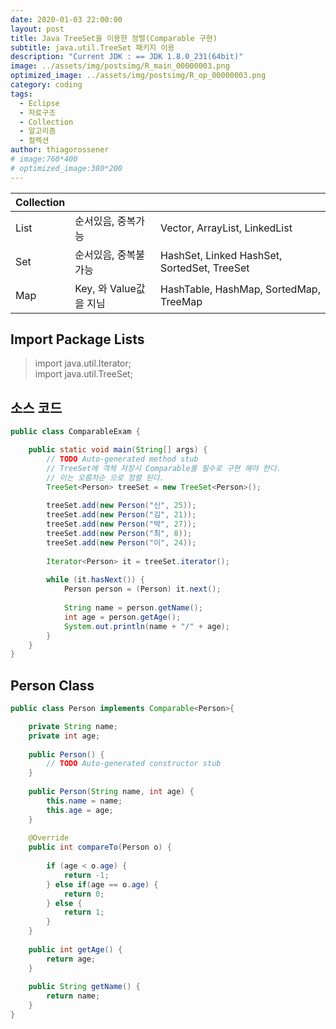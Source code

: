 ```yaml
---
date: 2020-01-03 22:00:00
layout: post
title: Java TreeSet을 이용한 정렬(Comparable 구현)
subtitle: java.util.TreeSet 패키지 이용
description: "Current JDK : == JDK 1.8.0_231(64bit)"
image: ../assets/img/postsimg/R_main_00000003.png
optimized_image: ../assets/img/postsimg/R_op_00000003.png
category: coding
tags:
  - Eclipse
  - 자료구조
  - Collection
  - 알고리즘
  - 컬렉션
author: thiagorossener
# image:760*400
# optimized_image:380*200
---
```


| Collection |                        |                                             |
|------------|------------------------|---------------------------------------------|
| List       | 순서있음, 중복가능     | Vector, ArrayList, LinkedList               |
| Set        | 순서있음, 중복불가능   | HashSet, Linked HashSet, SortedSet, TreeSet |
| Map        | Key, 와 Value값을 지님 | HashTable, HashMap, SortedMap, TreeMap      |

## Import Package Lists
> import java.util.Iterator; <br>
> import java.util.TreeSet; <br>

## 소스 코드
```java
public class ComparableExam {

	public static void main(String[] args) {
		// TODO Auto-generated method stub
		// TreeSet에 객체 저장시 Comparable를 필수로 구현 해야 한다.
		// 이는 오름차순 으로 정렬 된다.
		TreeSet<Person> treeSet = new TreeSet<Person>();
		
		treeSet.add(new Person("신", 25));
		treeSet.add(new Person("김", 21));
		treeSet.add(new Person("박", 27));
		treeSet.add(new Person("최", 8));
		treeSet.add(new Person("이", 24));
		
		Iterator<Person> it = treeSet.iterator();
		
		while (it.hasNext()) {
			Person person = (Person) it.next();
			
			String name = person.getName();
			int age = person.getAge();
			System.out.println(name + "/" + age);
		}
	}
}
```
## Person Class
```java
public class Person implements Comparable<Person>{

	private String name;
	private int age;
	
	public Person() {
		// TODO Auto-generated constructor stub
	}
	
	public Person(String name, int age) {
		this.name = name;
		this.age = age;
	}
	
	@Override
	public int compareTo(Person o) {
		
		if (age < o.age) {
			return -1;
		} else if(age == o.age) {
			return 0;
		} else {
			return 1;
		}
	}
	
	public int getAge() {
		return age;
	}
	
	public String getName() {
		return name;
	}
}
```